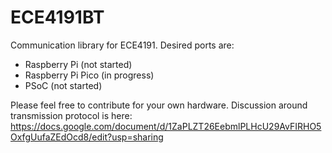 # ECE4191BT

Communication library for ECE4191. Desired ports are:

- Raspberry Pi (not started)
- Raspberry Pi Pico (in progress)
- PSoC (not started)

Please feel free to contribute for your own hardware. Discussion around transmission protocol is here: https://docs.google.com/document/d/1ZaPLZT26EebmlPLHcU29AvFIRHO5OxfgUufaZEdOcd8/edit?usp=sharing